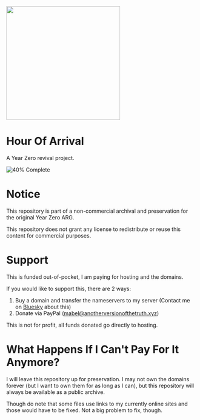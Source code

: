 <img src="https://raw.githubusercontent.com/FragileDeviations/HourOfArrival/refs/heads/main/media/HourOfArrivalLogo_Light.png" width="300">

# Hour Of Arrival
A Year Zero revival project.

![40% Complete](https://progress-bar.xyz/40/?title=12/30+Restored)

# Notice
This repository is part of a non-commercial archival and preservation for the original Year Zero ARG.

This repository does not grant any license to redistribute or reuse this content for commercial purposes.

# Support
This is funded out-of-pocket, I am paying for hosting and the domains.

If you would like to support this, there are 2 ways:

1. Buy a domain and transfer the nameservers to my server (Contact me on [Bluesky](https://bsky.app/profile/anotherversionofthetruth.xyz) about this)
2. Donate via PayPal (mabel@anotherversionofthetruth.xyz)

This is not for profit, all funds donated go directly to hosting.

# What Happens If I Can't Pay For It Anymore?
I will leave this repository up for preservation. I may not own the domains forever (but I want to own them for as long as I can), but this repository will always be available as a public archive.

Though do note that some files use links to my currently online sites and those would have to be fixed. Not a big problem to fix, though.
